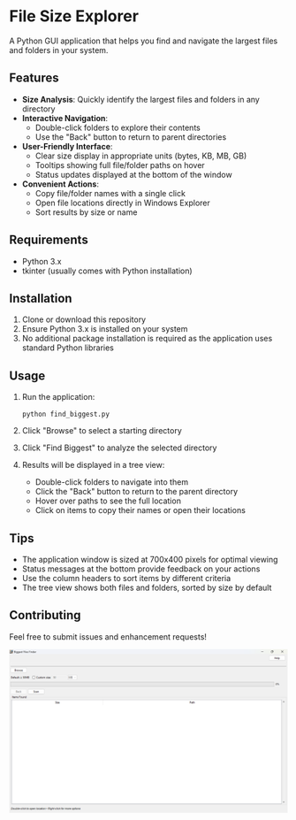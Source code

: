 # File Size Explorer

A Python GUI application that helps you find and navigate the largest files and folders in your system.

## Features

- **Size Analysis**: Quickly identify the largest files and folders in any directory
- **Interactive Navigation**: 
  - Double-click folders to explore their contents
  - Use the "Back" button to return to parent directories
- **User-Friendly Interface**:
  - Clear size display in appropriate units (bytes, KB, MB, GB)
  - Tooltips showing full file/folder paths on hover
  - Status updates displayed at the bottom of the window
- **Convenient Actions**:
  - Copy file/folder names with a single click
  - Open file locations directly in Windows Explorer
  - Sort results by size or name

## Requirements

- Python 3.x
- tkinter (usually comes with Python installation)

## Installation

1. Clone or download this repository
2. Ensure Python 3.x is installed on your system
3. No additional package installation is required as the application uses standard Python libraries

## Usage

1. Run the application:
   ```
   python find_biggest.py
   ```

2. Click "Browse" to select a starting directory
3. Click "Find Biggest" to analyze the selected directory
4. Results will be displayed in a tree view:
   - Double-click folders to navigate into them
   - Click the "Back" button to return to the parent directory
   - Hover over paths to see the full location
   - Click on items to copy their names or open their locations

## Tips

- The application window is sized at 700x400 pixels for optimal viewing
- Status messages at the bottom provide feedback on your actions
- Use the column headers to sort items by different criteria
- The tree view shows both files and folders, sorted by size by default

## Contributing

Feel free to submit issues and enhancement requests!

![Application Screenshot](findbiggest.png)